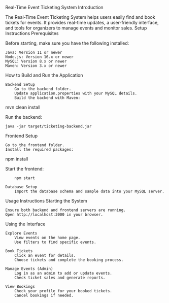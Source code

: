 Real-Time Event Ticketing System
Introduction

The Real-Time Event Ticketing System helps users easily find and book tickets for events. It provides real-time updates, a user-friendly interface, and tools for organizers to manage events and monitor sales.
Setup Instructions
Prerequisites

Before starting, make sure you have the following installed:

    Java: Version 11 or newer
    Node.js: Version 16.x or newer
    MySQL: Version 8.x or newer
    Maven: Version 3.x or newer

How to Build and Run the Application

    Backend Setup
        Go to the backend folder.
        Update application.properties with your MySQL details.
        Build the backend with Maven:

mvn clean install

Run the backend:

    java -jar target/ticketing-backend.jar

Frontend Setup

    Go to the frontend folder.
    Install the required packages:

npm install

Start the frontend:

        npm start

    Database Setup
        Import the database schema and sample data into your MySQL server.

Usage Instructions
Starting the System

    Ensure both backend and frontend servers are running.
    Open http://localhost:3000 in your browser.

Using the Interface

    Explore Events
        View events on the home page.
        Use filters to find specific events.

    Book Tickets
        Click an event for details.
        Choose tickets and complete the booking process.

    Manage Events (Admin)
        Log in as an admin to add or update events.
        Check ticket sales and generate reports.

    View Bookings
        Check your profile for your booked tickets.
        Cancel bookings if needed.

